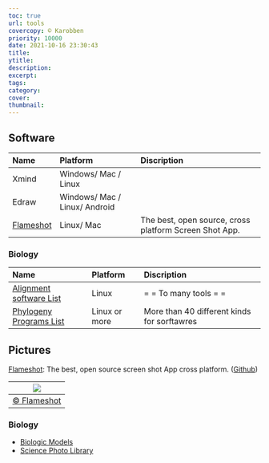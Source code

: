 ```yaml
---
toc: true
url: tools
covercopy: © Karobben
priority: 10000
date: 2021-10-16 23:30:43
title:
ytitle:
description:
excerpt:
tags:
category:
cover:
thumbnail:
---
```


## Software

|Name|Platform|Discription|
|:-|:-|:-|
|Xmind| Windows/ Mac / Linux||
|Edraw| Windows/ Mac / Linux/ Android||
|[Flameshot](#Flameshot)| Linux/ Mac| The best, open source, cross platform Screen Shot App.|

### Biology
|Name|Platform|Discription|
|:-|:-|:-|
|[Alignment software List](https://en.wikipedia.org/wiki/List_of_sequence_alignment_software)|Linux|= = To many tools = =|
|[Phylogeny Programs List](https://evolution.genetics.washington.edu/phylip/software.pars.html)|Linux or more|More than 40 different kinds for sorftawres|

## Pictures

<span id="Flameshot"></span>
[Flameshot](https://flameshot.org/): The best, open source screen shot App cross platform. ([Github](https://github.com/flameshot-org/flameshot))

|![](https://flameshot.org/media/animatedUsage.gif)|
|:-:|
|[© Flameshot](https://flameshot.org/)|

### Biology

- [Biologic Models](https://biologicmodels.com/)
- [Science Photo Library](https://www.sciencephoto.com/)
